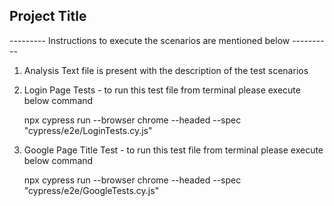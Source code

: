 <h2> Project Title </h2>


---------       Instructions to execute the scenarios are mentioned below       ----------


1. Analysis Text file is present with the description of the test scenarios



2. Login Page Tests - to run this test file from terminal please execute below command

    npx cypress run --browser chrome --headed --spec  "cypress/e2e/LoginTests.cy.js"



3. Google Page Title Test - to run this test file from terminal please execute below command

    npx cypress run --browser chrome --headed --spec  "cypress/e2e/GoogleTests.cy.js"
